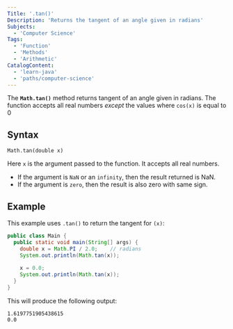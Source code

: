 ```yaml
---
Title: '.tan()'
Description: 'Returns the tangent of an angle given in radians'
Subjects:
  - 'Computer Science'
Tags:
  - 'Function'
  - 'Methods'
  - 'Arithmetic'
CatalogContent:
  - 'learn-java'
  - 'paths/computer-science'
---
```


The **`Math.tan()`** method returns tangent of an angle given in radians. The function accepts all real numbers *except* the values where `cos(x)` is equal to 0  

## Syntax

```pseudo
Math.tan(double x)
```
Here `x` is the argument passed to the function. It accepts all real numbers. 
+ If the argument is `NaN` or an `infinity`, then the result returned is NaN.
+ If the argument is `zero`, then the result is also zero with same sign. 

## Example

This example uses `.tan()` to return the tangent for `(x)`:

```java
public class Main {
  public static void main(String[] args) {
    double x = Math.PI / 2.0;    // radians
    System.out.println(Math.tan(x));
    
    x = 0.0;
    System.out.println(Math.tan(x));
  }
}
```

This will produce the following output:

```shell
1.6197751905438615
0.0
``` 